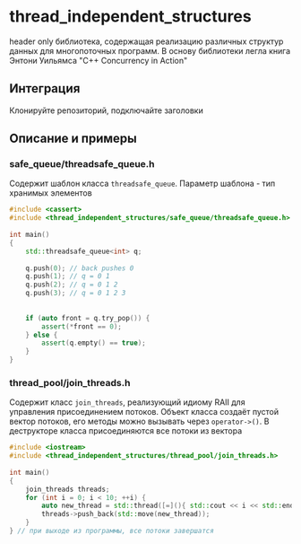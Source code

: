 # thread_independent_structures
header only библиотека, содержащая реализацию различных структур данных для многопоточных программ. В основу библиотеки легла книга Энтони Уильямса "C++ Concurrency in Action"
## Интеграция
Клонируйте репозиторий, подключайте заголовки
## Описание и примеры
### safe_queue/threadsafe_queue.h
Содержит шаблон класса `threadsafe_queue`. Параметр шаблона - тип хранимых элементов
```cpp
#include <cassert>
#include <thread_independent_structures/safe_queue/threadsafe_queue.h>
 
int main()
{
    std::threadsafe_queue<int> q;
 
    q.push(0); // back pushes 0
    q.push(1); // q = 0 1
    q.push(2); // q = 0 1 2
    q.push(3); // q = 0 1 2 3
 
 
    if (auto front = q.try_pop()) {
        assert(*front == 0);
    } else {
        assert(q.empty() == true);
    }
}
```
### thread_pool/join_threads.h
Содержит класс `join_threads`, реализующий идиому RAII для управления присоединением потоков. Объект класса создаёт пустой вектор потоков, его методы можно вызывать через `operator->()`. В деструкторе класса присоединяются все потоки из вектора
```cpp
#include <iostream>
#include <thread_independent_structures/thread_pool/join_threads.h>
 
int main()
{
    join_threads threads;
    for (int i = 0; i < 10; ++i) {
        auto new_thread = std::thread([=](){ std::cout << i << std::endl});
        threads->push_back(std::move(new_thread));
    }
} // при выходе из программы, все потоки завершатся
```
### 
